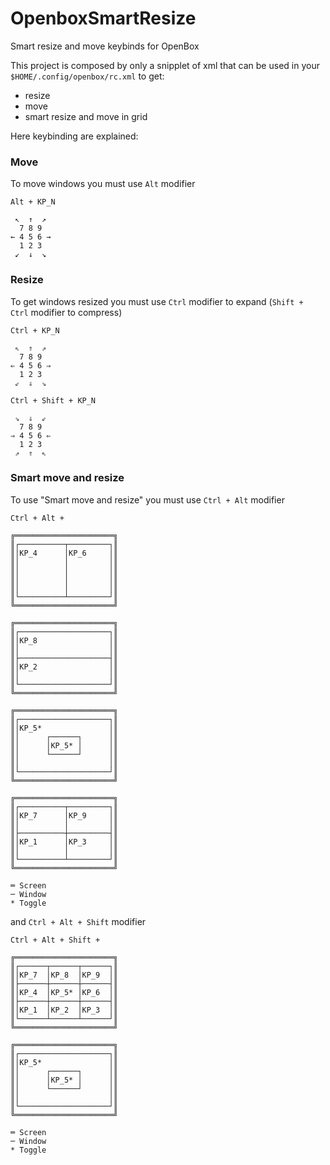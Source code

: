 OpenboxSmartResize
==================

Smart resize and move keybinds for OpenBox

This project is composed by only a snipplet of xml that can be used in your ``$HOME/.config/openbox/rc.xml`` to get:

  * resize
  * move
  * smart resize and move in grid
  
Here keybinding are explained:

### Move ######

To move windows you must use ``Alt`` modifier
```
Alt + KP_N

 ↖  ↑  ↗
  7 8 9 
← 4 5 6 → 
  1 2 3
 ↙  ↓  ↘  

```

### Resize ######

To get windows resized you must use ``Ctrl`` modifier to expand (``Shift + Ctrl`` modifier to compress)
```
Ctrl + KP_N

 ⇖  ⇑  ⇗
  7 8 9 
⇐ 4 5 6 ⇒
  1 2 3
 ⇙  ⇓  ⇘
 
Ctrl + Shift + KP_N

 ⇘  ⇓  ⇙
  7 8 9 
⇒ 4 5 6 ⇐
  1 2 3
 ⇗  ⇑  ⇖

```

### Smart move and resize ######

To use "Smart move and resize" you must use ``Ctrl + Alt`` modifier

```
Ctrl + Alt +

╔══════════════════════╗
║┌──────────┬─────────┐║
║│KP_4      │KP_6     │║
║│          │         │║
║│          │         │║
║│          │         │║
║│          │         │║
║└──────────┴─────────┘║
╚══════════════════════╝

╔══════════════════════╗
║┌────────────────────┐║
║│KP_8                │║
║│                    │║
║├────────────────────┤║
║│KP_2                │║
║│                    │║
║└────────────────────┘║
╚══════════════════════╝

╔══════════════════════╗
║┌────────────────────┐║
║│KP_5*               │║
║│      ┌──────┐      │║
║│      │KP_5* │      │║
║│      └──────┘      │║
║│                    │║
║└────────────────────┘║
╚══════════════════════╝

╔══════════════════════╗
║┌──────────┬─────────┐║
║│KP_7      │KP_9     │║
║│          │         │║
║├──────────┼─────────┤║
║│KP_1      │KP_3     │║
║│          │         │║
║└──────────┴─────────┘║
╚══════════════════════╝

═ Screen 
─ Window
* Toggle
```
 and ``Ctrl + Alt + Shift`` modifier
 
```
Ctrl + Alt + Shift +

╔══════════════════════╗
║┌──────┬──────┬──────┐║
║│KP_7  │KP_8  │KP_9  │║
║├──────┼──────┼──────┤║
║│KP_4  │KP_5* │KP_6  │║
║├──────┼──────┼──────┤║
║│KP_1  │KP_2  │KP_3  │║
║└──────┴──────┴──────┘║
╚══════════════════════╝

╔══════════════════════╗
║┌────────────────────┐║
║│KP_5*               │║
║│      ┌──────┐      │║
║│      │KP_5* │      │║
║│      └──────┘      │║
║│                    │║
║└────────────────────┘║
╚══════════════════════╝

═ Screen 
─ Window
* Toggle
```
